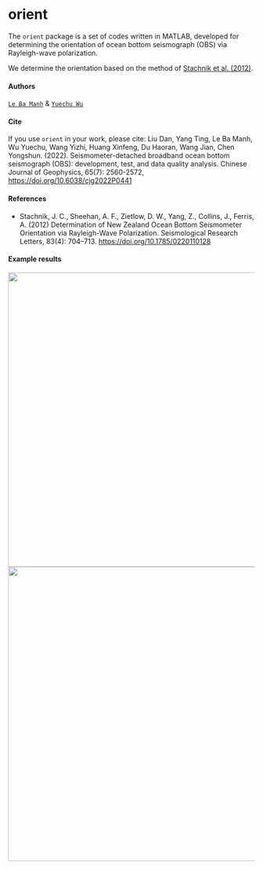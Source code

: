 # orient

The `orient` package is a set of codes written in MATLAB, developed for determining the orientation of ocean bottom seismograph (OBS) via Rayleigh-wave polarization.

We determine the orientation based on the method of [Stachnik et al. (2012)](https://doi.org/10.1785/0220110128). 

#### Authors 

[`Le Ba Manh`](https://github.com/bamanhle) & [`Yuechu Wu`](https://github.com/SeisPiano)


#### Cite

If you use `orient` in your work, please cite:
Liu Dan, Yang Ting, Le Ba Manh, Wu Yuechu, Wang Yizhi, Huang Xinfeng, Du Haoran, Wang Jian, Chen Yongshun. (2022). Seismometer-detached broadband ocean bottom seismograph (OBS): development, test, and data quality analysis. Chinese Journal of Geophysics, 65(7): 2560-2572, https://doi.org/10.6038/cjg2022P0441

#### References

- Stachnik, J. C., Sheehan, A. F., Zietlow, D. W., Yang, Z., Collins, J., Ferris, A. (2012) Determination of New Zealand Ocean Bottom Seismometer Orientation via Rayleigh-Wave Polarization. Seismological Research Letters, 83(4): 704–713. https://doi.org/10.1785/0220110128

#### Example results

<div align=center><img src="https://img-blog.csdnimg.cn/d69fefb0576b4c34ba1b6cf7cc012a91.png#pic_center" width="600"/></div>
<div align=center><img src="https://img-blog.csdnimg.cn/a00b6340c475483095b7c2080a455d5c.png#pic_center" width="600"/></div>
